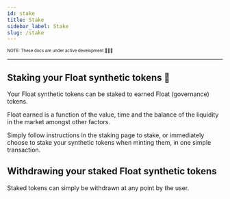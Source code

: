 ```yaml
---
id: stake
title: Stake
sidebar_label: Stake
slug: /stake
---
```


<sub><sup> NOTE: These docs are under active development 👷‍♀️👷 </sup></sub>

---

## Staking your Float synthetic tokens 🏦

Your Float synthetic tokens can be staked to earned Float (governance) tokens.

Float earned is a function of the value, time and the balance of the liquidity in the market amongst other factors.

Simply follow instructions in the staking page to stake, or immediately choose to stake your synthetic tokens when minting them, in one simple transaction.

## Withdrawing your staked Float synthetic tokens

Staked tokens can simply be withdrawn at any point by the user.
